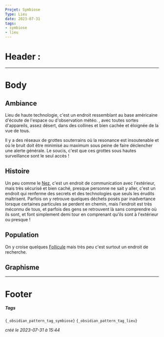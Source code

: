 ```yaml
---
Projet: Symbiose
Type: Lieu
date: 2023-07-31
tags:
- symbiose
- lieu
---
```

   
# Header :   
   
   
-------------------------------------------------------------------------------   
# Body   
   
## Ambiance   
   
Lieu de haute technologie, c'est un endroit ressemblant au base américaine d'écoute de l'espace ou d'observation météo. , avec toutes sortes d'appareils, assez désert, dans des collines et bien cachée et éloignée de la vue de tous.   
   
Il y a des réseaux de grottes souterrains où la resonance est insoutenable et où le bruit doit être minimisé au maximum sous peine de faire déclencher une alerte générale. Le soucis, c'est que ces grottes sous hautes surveillance sont le seul accès !   
   
## Histoire   
   
Un peu comme le [Nez](../../../../../Cr%C3%A9ations/Symbiose/GameDesign/Sc%C3%A9nario/Lieux/Nez.md), c'est un endroit de communication avec l'extérieur, mais très sécurisé et bien caché, presque personne ne sait y aller, c'est un endroit qui renferme des secrets et des technologies que seuls les érudits maîtrisent. Parfois on y retrouve quelques déchets posés par inadvertance lorsque certaines particules se perdent en chemin, mais l'endroit est très méconnu de tous, et parfois des gens se retrouvent là sans comprendre où ils sont, et font simplement demi tour en comprenant qu'ils sont à l'extérieur ou presque !   
   
## Population   
   
On y croise quelques [Follicule](../../../../../Cr%C3%A9ations/Symbiose/GameDesign/Sc%C3%A9nario/Personnages/Follicule.md) mais très peu c'est surtout un endroit de recherche.   
   
## Graphisme   
   
   
---------------------------------------------------------------------------   
# Footer   
   
##### Tags   
`{_obsidian_pattern_tag_symbiose}` `{_obsidian_pattern_tag_lieu}`   
   
*créé le 2023-07-31 à 15:44*